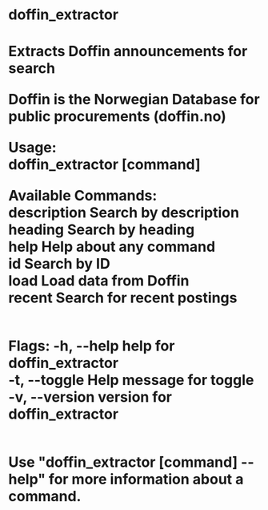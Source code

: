 # doffin_extractor
<H1>Extracts Doffin announcements for search</H!>

Doffin is the Norwegian Database for public procurements (doffin.no)<br>

Usage:<br>
  doffin_extractor [command]<br>

Available Commands:<br>
  description Search by description<br>
  heading     Search by heading<br>
  help        Help about any command<br>
  id          Search by ID<br>
  load        Load data from Doffin<br>
  recent      Search for recent postings<br><br>

Flags:
  -h, --help      help for doffin_extractor<br>
  -t, --toggle    Help message for toggle<br>
  -v, --version   version for doffin_extractor<br><br>

Use "doffin_extractor [command] --help" for more information about a command.


